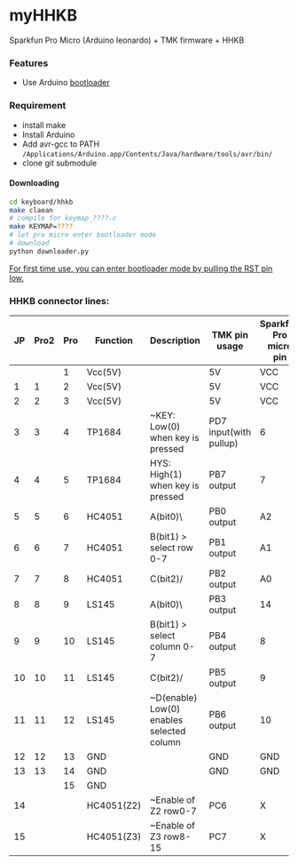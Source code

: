 myHHKB
==================================

Sparkfun Pro Micro (Arduino leonardo) + TMK firmware + HHKB

### Features

- Use Arduino [bootloader](https://github.com/sparkfun/SF32u4_boards/blob/master/sparkfun/avr/bootloaders/caterina/Caterina.c)

### Requirement

- install make
- Install Arduino
- Add avr-gcc to PATH `/Applications/Arduino.app/Contents/Java/hardware/tools/avr/bin/`
- clone git submodule

#### Downloading

```bash
cd keyboard/hhkb
make claean
# compile for keymap_????.c
make KEYMAP=????  
# let pro micro enter bootloader mode
# download
python downloader.py
```

[For first time use, you can enter bootloader mode by pulling the RST pin low.](https://learn.sparkfun.com/tutorials/pro-micro--fio-v3-hookup-guide/troubleshooting-and-faq#ts-reset)

### HHKB connector lines:

|JP  | Pro2 |  Pro  |   Function  |  Description                           |    TMK pin usage|Sparkfun Pro micro pin|
|----|-------|-------|-------------|--------------------------------------|-----------------------|---|
|     |      |      1 |     Vcc(5V)|                                       |        5V|VCC|
|     1  |  1   |   2     | Vcc(5V)       |                            |            5V|VCC|
|     2 |   2   |   3    |  Vcc(5V)   |                                         |   5V|VCC|
|     3 |   3   |   4     | TP1684    |  ~KEY: Low(0) when key is pressed       |   PD7 input(with pullup)|6|
|     4 |   4   |   5    |  TP1684     | HYS: High(1) when key is pressed        |  PB7 output|7|
|     5 |   5   |   6    |  HC4051     | A(bit0)\                                |  PB0 output|A2|
|     6 |   6   |   7     | HC4051     | B(bit1) > select row 0-7                |  PB1 output|A1|
|     7 |   7   |   8     | HC4051     | C(bit2)/                                |  PB2 output|A0|
|     8 |   8   |   9     | LS145       |A(bit0)\                                |  PB3 output|14|
|     9 |   9   |  10     | LS145      | B(bit1) > select column 0-7             |  PB4 output|8|
|    10 |  10   |  11     | LS145      | C(bit2)/                                |  PB5 output|9|
|    11 |  11   |  12     | LS145      | ~D(enable) Low(0) enables selected column |PB6 output|10|
|    12  | 12  |   13     | GND         |                                         | GND|GND|
|    13  | 13  |   14     | GND         |                                         | GND|GND|
|       |     |   15    |  GND|||
|    14  |      |        |  HC4051(Z2) | ~Enable of Z2   row0-7                  |  PC6|X|
|    15  |      |         | HC4051(Z3) | ~Enable of Z3   row8-15                 |  PC7|X|